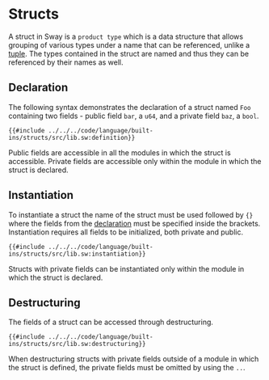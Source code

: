 # Structs

A struct in Sway is a `product type` which is a data structure that allows grouping of various types under a name that can be referenced, unlike a [tuple](tuples.md). The types contained in the struct are named and thus they can be referenced by their names as well.

## Declaration

The following syntax demonstrates the declaration of a struct named `Foo` containing two fields - public field `bar`, a `u64`, and a private field `baz`, a `bool`.

```sway
{{#include ../../../code/language/built-ins/structs/src/lib.sw:definition}}
```

Public fields are accessible in all the modules in which the struct is accessible. Private fields are accessible only within the module in which the struct is declared.

## Instantiation

To instantiate a struct the name of the struct must be used followed by `{}` where the fields from the [declaration](#declaration) must be specified inside the brackets. Instantiation requires all fields to be initialized, both private and public.

```sway
{{#include ../../../code/language/built-ins/structs/src/lib.sw:instantiation}}
```

Structs with private fields can be instantiated only within the module in which the struct is declared.

## Destructuring

The fields of a struct can be accessed through destructuring.

```sway
{{#include ../../../code/language/built-ins/structs/src/lib.sw:destructuring}}
```

When destructuring structs with private fields outside of a module in which the struct is defined, the private fields must be omitted by using the `..`.
